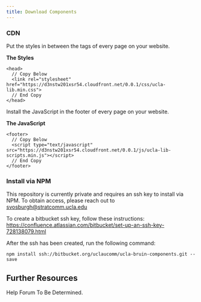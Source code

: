 ```yaml
---
title: Download Components
---
```


### CDN

Put the styles in between the <head> </head> tags of every page on your website.

**The Styles**
```
<head>
  // Copy Below
  <link rel="stylesheet" href="https://d3nstw201xsr54.cloudfront.net/0.0.1/css/ucla-lib.min.css">
  // End Copy
</head>
```

Install the JavaScript in the footer of every page on your website.

**The JavaScript**
```
<footer>
  // Copy Below
  <script type="text/javascript" src="https://d3nstw201xsr54.cloudfront.net/0.0.1/js/ucla-lib-scripts.min.js"></script>
  // End Copy
</footer>
```

### Install via NPM

This repository is currently private and requires an ssh key to install via NPM. To obtain access, please reach out to svosburgh@stratcomm.ucla.edu

To create a bitbucket ssh key, follow these instructions:
https://confluence.atlassian.com/bitbucket/set-up-an-ssh-key-728138079.html

After the ssh has been created, run the following command:
```
npm install ssh://bitbucket.org/uclaucomm/ucla-bruin-components.git --save
```


## Further Resources

Help Forum To Be Determined.
